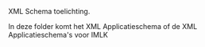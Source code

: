 XML Schema toelichting.

In deze folder komt het XML Applicatieschema of de XML Applicatieschema's voor
IMLK
